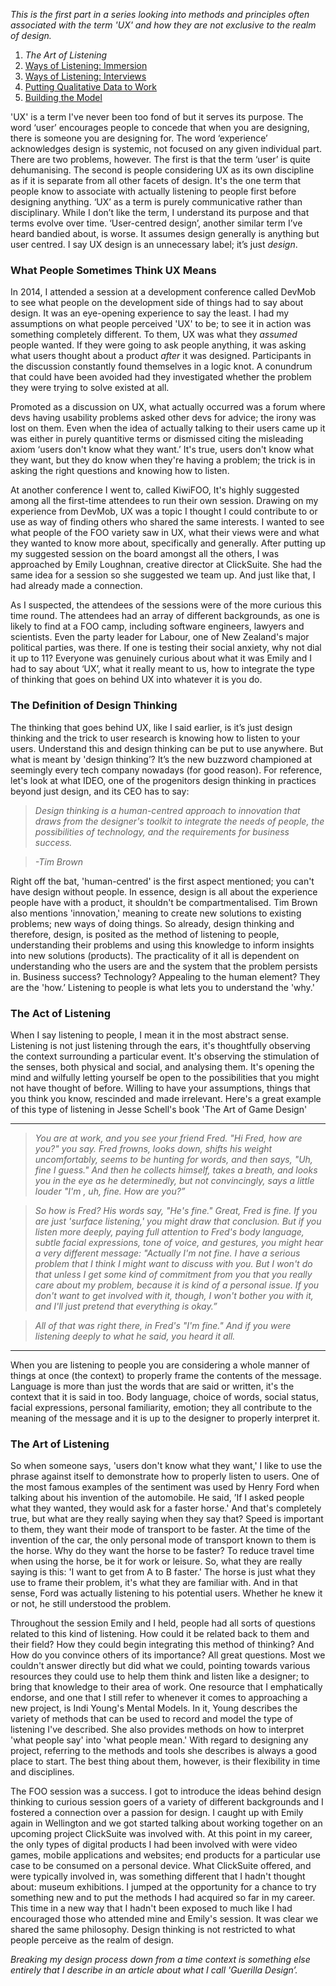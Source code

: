 *This is the first part in a series looking into methods and principles often associated with the term 'UX' and how they are not exclusive to the realm of design.*

1. *The Art of Listening*
2. [Ways of Listening: Immersion](#/thoughts/160912)
3. [Ways of Listening: Interviews](#/thoughts/160919)
4. [Putting Qualitative Data to Work](#/thoughts/160926)
5. [Building the Model](#/thoughts/161003)

'UX' is a term I've never been too fond of but it serves its purpose. The word ‘user’ encourages people to concede that when you are designing, there is someone you are designing for. The word ‘experience’ acknowledges design is systemic, not focused on any given individual part. There are two problems, however. The first is that the term ‘user’ is quite dehumanising. The second is people considering UX as its own discipline as if it is separate from all other facets of design. It's the one term that people know to associate with actually listening to people first before designing anything. ‘UX’ as a term is purely communicative rather than disciplinary. While I don’t like the term, I understand its purpose and that terms evolve over time. ‘User-centred design’, another similar term I’ve heard bandied about, is worse. It assumes design generally is anything but user centred. I say UX design is an unnecessary label; it’s just *design*.

### What People Sometimes Think UX Means

In 2014, I attended a session at a development conference called DevMob to see what people on the development side of things had to say about design. It was an eye-opening experience to say the least. I had my assumptions on what people perceived 'UX' to be; to see it in action was something completely different. To them, UX was what they *assumed* people wanted. If they were going to ask people anything, it was asking what users thought about a product *after* it was designed. Participants in the discussion constantly found themselves in a logic knot. A conundrum that could have been avoided had they investigated whether the problem they were trying to solve existed at all.

Promoted as a discussion on UX, what actually occurred was a forum where devs having usability problems asked other devs for advice; the irony was lost on them. Even when the idea of actually talking to their users came up it was either in purely quantitive terms or dismissed citing the misleading axiom ‘users don't know what they want.’ It's true, users don't know what they want, but they do know when they're having a problem; the trick is in asking the right questions and knowing how to listen.

At another conference I went to, called KiwiFOO, It's highly suggested among all the first-time attendees to run their own session. Drawing on my experience from DevMob, UX was a topic I thought I could contribute to or use as way of finding others who shared the same interests. I wanted to see what people of the FOO variety saw in UX, what their views were and what they wanted to know more about, specifically and generally. After putting up my suggested session on the board amongst all the others, I was approached by Emily Loughnan, creative director at ClickSuite. She had the same idea for a session so she suggested we team up. And just like that, I had already made a connection.

As I suspected, the attendees of the sessions were of the more curious this time round. The attendees had an array of different backgrounds, as one is likely to find at a FOO camp, including software engineers, lawyers and scientists. Even the party leader for Labour, one of New Zealand's major political parties, was there. If one is testing their social anxiety, why not dial it up to 11? Everyone was genuinely curious about what it was Emily and I had to say about ‘UX’, what it really meant to us, how to integrate the type of thinking that goes on behind UX into whatever it is you do.

### The Definition of Design Thinking

The thinking that goes behind UX, like I said earlier, is it’s just design thinking and the trick to user research is knowing how to listen to your users. Understand this and design thinking can be put to use anywhere. But what is meant by 'design thinking’? It’s the new buzzword championed at seemingly every tech company nowadays (for good reason). For reference, let's look at what IDEO, one of the progenitors design thinking in practices beyond just design, and its CEO has to say:

> *Design thinking is a human-centred approach to innovation that draws from the designer's toolkit to integrate the needs of people, the possibilities of technology, and the requirements for business success.*

> *-Tim Brown*

Right off the bat, 'human-centred' is the first aspect mentioned; you can't have design without people. In essence, design is all about the experience people have with a product, it shouldn't be compartmentalised. Tim Brown also mentions 'innovation,' meaning to create new solutions to existing problems; new ways of doing things. So already, design thinking and therefore, design, is posited as the method of listening to people, understanding their problems and using this knowledge to inform insights into new solutions (products). The practicality of it all is dependent on understanding who the users are and the system that the problem persists in. Business success? Technology? Appealing to the human element? They are the 'how.’ Listening to people is what lets you to understand the 'why.'

### The Act of Listening

When I say listening to people, I mean it in the most abstract sense. Listening is not just listening through the ears, it's thoughtfully observing the context surrounding a particular event. It's observing the stimulation of the senses, both physical and social, and analysing them. It's opening the mind and wilfully letting yourself be open to the possibilities that you might not have thought of before. Willing to have your assumptions, things that you think you know, rescinded and made irrelevant. Here's a great example of this type of listening in Jesse Schell's book 'The Art of Game Design'

___

> *You are at work, and you see your friend Fred. "Hi Fred, how are you?" you say. Fred frowns, looks down, shifts his weight uncomfortably, seems to be hunting for words, and then says, "Uh, fine I guess." And then he collects himself, takes a breath, and looks you in the eye as he determinedly, but not convincingly, says a little louder "I'm , uh, fine. How are you?”*

> *So how is Fred? His words say, "He's fine." Great, Fred is fine. If you are just 'surface listening,' you might draw that conclusion. But if you listen more deeply, paying full attention to Fred's body language, subtle facial expressions, tone of voice, and gestures, you might hear a very different message: "Actually I'm not fine. I have a serious problem that I think I might want to discuss with you. But I won't do that unless I get some kind of commitment from you that you really care about my problem, because it is kind of a personal issue. If you don't want to get involved with it, though, I won't bother you with it, and I'll just pretend that everything is okay.”*

> *All of that was right there, in Fred's "I'm fine." And if you were listening deeply to what he said, you heard it all.*

___

When you are listening to people you are considering a whole manner of things at once (the context) to properly frame the contents of the message. Language is more than just the words that are said or written, it's the context that it is said in too. Body language, choice of words, social status, facial expressions, personal familiarity, emotion; they all contribute to the meaning of the message and it is up to the designer to properly interpret it.

### The Art of Listening

So when someone says, 'users don't know what they want,' I like to use the phrase against itself to demonstrate how to properly listen to users. One of the most famous examples of the sentiment was used by Henry Ford when talking about his invention of the automobile. He said, ’If I asked people what they wanted, they would ask for a faster horse.' And that's completely true, but what are they really saying when they say that? Speed is important to them, they want their mode of transport to be faster. At the time of the invention of the car, the only personal mode of transport known to them is the horse. Why do they want the horse to be faster? To reduce travel time when using the horse, be it for work or leisure. So, what they are really saying is this: 'I want to get from A to B faster.' The horse is just what they use to frame their problem, it's what they are familiar with. And in that sense, Ford was actually listening to his potential users. Whether he knew it or not, he still understood the problem.

Throughout the session Emily and I held, people had all sorts of questions related to this kind of listening. How could it be related back to them and their field? How they could begin integrating this method of thinking? And How do you convince others of its importance? All great questions. Most we couldn't answer directly but did what we could, pointing towards various resources they could use to help them think and listen like a designer; to bring that knowledge to their area of work. One resource that I emphatically endorse, and one that I still refer to whenever it comes to approaching a new project, is Indi Young's Mental Models. In it, Young describes the variety of methods that can be used to record and model the type of listening I've described. She also provides methods on how to interpret 'what people say' into 'what people mean.' With regard to designing any project, referring to the methods and tools she describes is always a good place to start. The best thing about them, however, is their flexibility in time and disciplines.

The FOO session was a success. I got to introduce the ideas behind design thinking to curious session goers of a variety of different backgrounds and I fostered a connection over a passion for design. I caught up with Emily again in Wellington and we got started talking about working together on an upcoming project ClickSuite was involved with. At this point in my career, the only types of digital products I had been involved with were video games, mobile applications and websites; end products for a particular use case to be consumed on a personal device. What ClickSuite offered, and were typically involved in, was something different that I hadn't thought about: museum exhibitions. I jumped at the opportunity for a chance to try something new and to put the methods I had acquired so far in my career. This time in a new way that I hadn't been exposed to much like I had encouraged those who attended mine and Emily's session. It was clear we shared the same philosophy. Design thinking is not restricted to what people perceive as the realm of design.

*Breaking my design process down from a time context is something else entirely that I describe in an article about what I call 'Guerilla Design’.*
